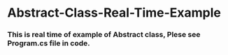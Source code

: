 # Abstract-Class-Real-Time-Example

### This is real time of example of Abstract class, Plese see Program.cs file in code.